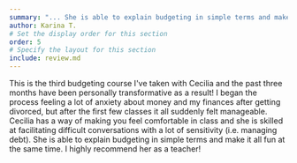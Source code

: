 ```yaml
---
summary: "... She is able to explain budgeting in simple terms and make it all fun at the same time. I highly recommend her as a teacher!"
author: Karina T.
# Set the display order for this section
order: 5
# Specify the layout for this section
include: review.md
---
```

This is the third budgeting course I've taken with Cecilia and the past three months have been personally transformative as a result! I began the process feeling a lot of anxiety about money and my finances after getting divorced, but after the first few classes it all suddenly felt manageable. Cecilia has a way of making you feel comfortable in class and she is skilled at facilitating difficult conversations with a lot of sensitivity (i.e. managing debt). She is able to explain budgeting in simple terms and make it all fun at the same time. I highly recommend her as a teacher!
